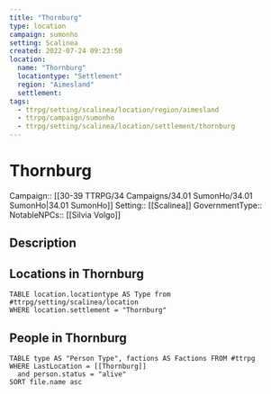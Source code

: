 ```yaml
---
title: "Thornburg"
type: location
campaign: sumonho
setting: Scalinea
created: 2022-07-24 09:23:50
location:
  name: "Thornburg"
  locationtype: "Settlement"
  region: "Aimesland"
  settlement: 
tags:
  - ttrpg/setting/scalinea/location/region/aimesland
  - ttrpg/campaign/sumonho
  - ttrpg/setting/scalinea/location/settlement/thornburg
---
```

# Thornburg

Campaign:: [[30-39 TTRPG/34 Campaigns/34.01 SumonHo/34.01 SumonHo|34.01 SumonHo]]
Setting:: [[Scalinea]]
GovernmentType::
NotableNPCs:: [[Silvia Volgo]]

## Description



## Locations in Thornburg
```dataview
TABLE location.locationtype AS Type from #ttrpg/setting/scalinea/location
WHERE location.settlement = "Thornburg"
```

## People in Thornburg

```dataview
TABLE type AS "Person Type", factions AS Factions FROM #ttrpg 
WHERE LastLocation = [[Thornburg]]
  and person.status = "alive"
SORT file.name asc
```



